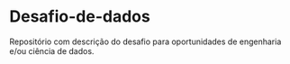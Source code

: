 # Desafio-de-dados
Repositório com descrição do desafio para oportunidades de engenharia e/ou ciência de dados.
